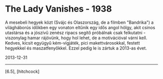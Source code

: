 # The Lady Vanishes - 1938

A mesebeli hegyek közt (Svájc és Olaszország, de a filmben "Bandrika") a világháborús időkben egy vonaton eltűnik egy idős angol hölgy, akit csinos utastársa és a jószívű zenész ripacs segítő próbálnak csak felkutatni - viszonylag hamar rájövünk, hogy hol lehet, de a motivációval várni kell. Kedves, kicsit együgyű kém-vígjáték, pici makettvárosokkal, festett hegyekkel és maszatfenyőkkel. Ezzel pedig le is zártuk a 2013-as évet.

2013-12-31 

----

[6.5], [hitchcock]